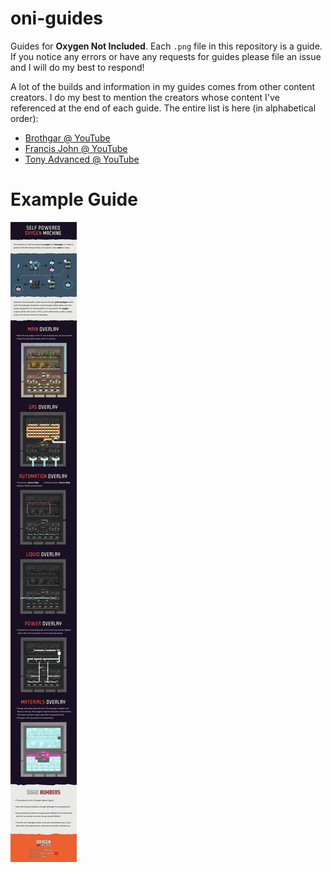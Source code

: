 # oni-guides

Guides for **Oxygen Not Included**. Each `.png` file in this repository is a guide. If you notice any errors or have any requests for guides please file an issue and I will do my best to respond!

A lot of the builds and information in my guides comes from other content creators. I do my best to mention the creators whose content I've referenced at the end of each guide. The entire list is here (in alphabetical order):

- [Brothgar @ YouTube](https://www.youtube.com/channel/UC1BZnq-fX0Ea4ka4d8cnc0w)
- [Francis John @ YouTube](https://www.youtube.com/channel/UCk6C1z_ErW4XssWUdDSfV7Q)
- [Tony Advanced @ YouTube](https://www.youtube.com/channel/UC3LfCJ2vQi-vSP6JXLG6l5w)

# Example Guide

![Self Powered Oxygen Machine](self-powered-oxygen-machine.png)

